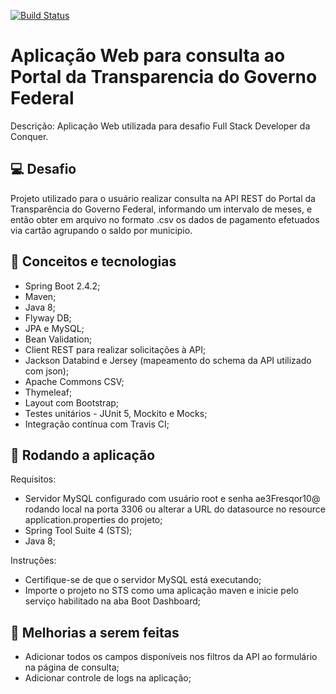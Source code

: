 [![Build Status](https://travis-ci.org/jeanLuizInsight/desafio-conquer.svg?branch=main)](https://travis-ci.org/jeanLuizInsight/desafio-conquer)

# Aplicação Web para consulta ao Portal da Transparencia do Governo Federal

Descrição: Aplicação Web utilizada para desafio Full Stack Developer da Conquer.

## :computer: Desafio
Projeto utilizado para o usuário realizar consulta na API REST do Portal da Transparência do Governo Federal, informando um intervalo de meses, e então obter em arquivo no formato .csv os dados de pagamento efetuados via cartão agrupando o saldo por municipio.

## :rocket: Conceitos e tecnologias
* Spring Boot 2.4.2;
* Maven;
* Java 8;
* Flyway DB;
* JPA e MySQL;
* Bean Validation;
* Client REST para realizar solicitações à API;
* Jackson Databind e Jersey (mapeamento do schema da API utilizado com json);
* Apache Commons CSV;
* Thymeleaf;
* Layout com Bootstrap;
* Testes unitários - JUnit 5, Mockito e Mocks;
* Integração contínua com Travis CI;

## :wrench: Rodando a aplicação
Requisitos:

* Servidor MySQL configurado com usuário root e senha ae3Fresqor10@ rodando local na porta 3306 ou alterar a URL do datasource no resource application.properties do projeto;
* Spring Tool Suite 4 (STS);
* Java 8;

Instruções:

* Certifique-se de que o servidor MySQL está executando;
* Importe o projeto no STS como uma aplicação maven e inicie pelo serviço habilitado na aba Boot Dashboard;

## :bookmark: Melhorias a serem feitas
* Adicionar todos os campos disponíveis nos filtros da API ao formulário na página de consulta;
* Adicionar controle de logs na aplicação;
